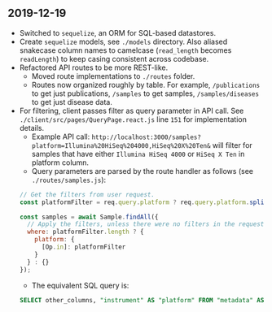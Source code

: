 ## 2019-12-19

- Switched to `sequelize`, an ORM for SQL-based datastores.
- Create `sequelize` models, see `./models` directory. Also aliased snakecase column names to camelcase (`read_length` becomes `readLength`) to keep casing consistent across codebase.
- Refactored API routes to be more REST-like.
    - Moved route implementations to `./routes` folder.
    - Routes now organized roughly by table. For example, `/publications` to get just publications, `/samples` to get samples, `/samples/diseases` to get just disease data.
- For filtering, client passes filter as query parameter in API call. See `./client/src/pages/QueryPage.react.js` line `151` for implementation details.
    - Example API call: `http://localhost:3000/samples?platform=Illumina%20HiSeq%204000,HiSeq%20X%20Ten&` will filter for samples that have either `Illumina HiSeq 4000` or `HiSeq X Ten` in platform column.
    - Query parameters are parsed by the route handler as follows (see `./routes/samples.js`):
    ```javascript
    // Get the filters from user request.
    const platformFilter = req.query.platform ? req.query.platform.split(',') : [];

    const samples = await Sample.findAll({
      // Apply the filters, unless there were no filters in the request.
      where: platformFilter.length ? {
        platform: {
          [Op.in]: platformFilter
        }
      } : {}
    });
    ```
    - The equivalent SQL query is:
    ```sql
    SELECT other_columns, "instrument" AS "platform" FROM "metadata" AS "Sample" WHERE "Sample"."instrument" IN ('Illumina HiSeq 4000', 'HiSeq X Ten');
    ```